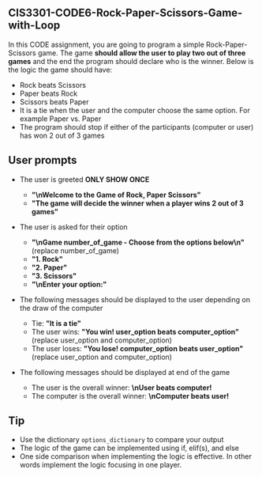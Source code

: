 ## CIS3301-CODE6-Rock-Paper-Scissors-Game-with-Loop

In this CODE assignment, you are going to program a simple Rock-Paper-Scissors game. The game **should allow the user to play two out of three games** and the end the program should declare who is the winner. Below is the logic the game should have:

* Rock beats Scissors
* Paper beats Rock
* Scissors beats Paper
* It is a tie when the user and the computer choose the same option. For example Paper vs. Paper
* The program should stop if either of the participants (computer or user) has won 2 out of 3 games

## User prompts

* The user is greeted **ONLY SHOW ONCE**
  + **"\nWelcome to the Game of Rock, Paper Scissors"**
  + **"The game will decide the winner when a player wins 2 out of 3 games"**
* The user is asked for their option
  + **"\nGame number_of_game - Choose from the options below\n"** (replace number_of_game)
  + **"1. Rock"**
  + **"2. Paper"**
  + **"3. Scissors"**
  + **"\nEnter your option:"**
* The following messages should be displayed to the user depending on the draw of the computer
  + Tie: **"It is a tie"**
  + The user wins: **"You win! user_option beats computer_option"** (replace user_option and computer_option)
  + The user loses: **"You lose! computer_option beats user_option"** (replace user_option and computer_option)

* The following messages should be displayed at end of the game
  + The user is the overall winner: **\nUser beats computer!**
  + The computer is the overall winner: **\nComputer beats user!**

## Tip

* Use the dictionary `options_dictionary` to compare your output
* The logic of the game can be implemented using if, elif(s), and else
* One side comparison when implementing the logic is effective. In other words implement the logic focusing in one player.